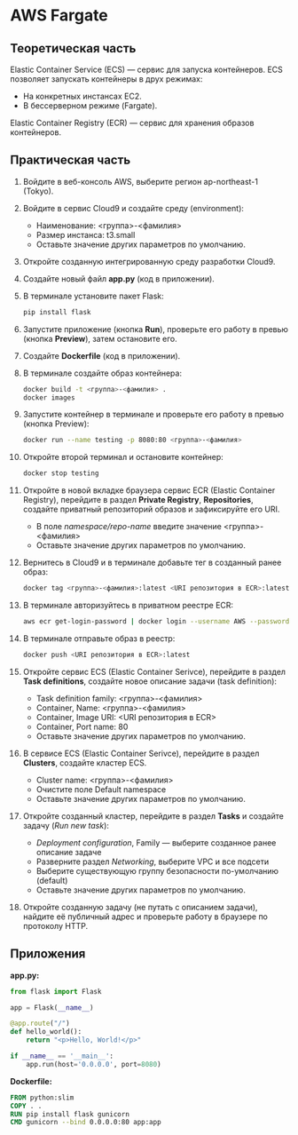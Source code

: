 # AWS Fargate

## Теоретическая часть

Elastic Container Service (ECS) — сервис для запуска контейнеров. ECS позволяет запускать контейнеры в друх режимах:
* На конкретных инстансах EC2.
* В бессерверном режиме (Fargate).

Elastic Container Registry (ECR) — сервис для хранения образов контейнеров.

## Практическая часть

1. Войдите в веб-консоль AWS, выберите регион ap-northeast-1 (Tokyo).

2. Войдите в сервис Cloud9 и создайте среду (environment):

    * Наименование: <группа>-<фамилия>
    * Размер инстанса: t3.small
    * Оставьте значение других параметров по умолчанию.

3. Откройте созданную интегрированную среду разработки Cloud9.

4. Создайте новый файл **app.py** (код в приложении).

5. В терминале установите пакет Flask:

    ```bash
    pip install flask
    ```

6. Запустите приложение (кнопка **Run**), проверьте его работу в превью (кнопка **Preview**), затем остановите его.

7. Создайте **Dockerfile** (код в приложении).

8. В терминале создайте образ контейнера:

    ```bash
    docker build -t <группа>-<фамилия> .
    docker images
    ```

9. Запустите контейнер в терминале и проверьте его работу в превью (кнопка Preview):

    ```bash
    docker run --name testing -p 8080:80 <группа>-<фамилия>
    ```

10. Откройте второй терминал и остановите контейнер:

    ```bash
    docker stop testing
    ```

11. Откройте в новой вкладке браузера сервис ECR (Elastic Container Registry), перейдите в раздел **Private Registry**, **Repositories**, создайте приватный репозиторий образов и зафиксируйте его URI.

    * В поле *namespace/repo-name* введите значение <группа>-<фамилия>
    * Оставьте значение других параметров по умолчанию.

12. Вернитесь в Cloud9 и в терминале добавьте тег в созданный ранее образ:

    ```bash
    docker tag <группа>-<фамилия>:latest <URI репозитория в ECR>:latest
    ```

13. В терминале авторизуйтесь в приватном реестре ECR:

    ```bash
    aws ecr get-login-password | docker login --username AWS --password-stdin 496008581975.dkr.ecr.ap-northeast-1.amazonaws.com
    ```

14. В терминале отправьте образ в реестр:

    ```bash
    docker push <URI репозитория в ECR>:latest
    ```

15. Откройте сервис ECS (Elastic Container Serivce), перейдите в раздел **Task definitions**, создайте новое описание задачи (task definition):

    * Task definition family: <группа>-<фамилия>
    * Container, Name: <группа>-<фамилия>
    * Container, Image URI: <URI репозитория в ECR>
    * Container, Port name: 80
    * Оставьте значение других параметров по умолчанию.

15. В сервисе ECS (Elastic Container Serivce), перейдите в раздел **Clusters**, создайте кластер ECS.

    * Cluster name: <группа>-<фамилия>
    * Очистите поле Default namespace
    * Оставьте значение других параметров по умолчанию.

16. Откройте созданный кластер, перейдите в раздел **Tasks** и создайте задачу (*Run new task*):

    * *Deployment configuration*, Family — выберите созданное ранее описание задаче
    * Разверните раздел *Networking*, выберите VPC и все подсети
    * Выберите существующую группу безопасности по-умолчанию (default)
    * Оставьте значение других параметров по умолчанию.

17. Откройте созданную задачу (не путать с описанием задачи), найдите её публичный адрес и проверьте работу в браузере по протоколу HTTP.

## Приложения

**app.py:**
```python
from flask import Flask

app = Flask(__name__)

@app.route("/")
def hello_world():
    return "<p>Hello, World!</p>"

if __name__ == '__main__':
    app.run(host='0.0.0.0', port=8080)
```

**Dockerfile:**
```Dockerfile
FROM python:slim
COPY . .
RUN pip install flask gunicorn
CMD gunicorn --bind 0.0.0.0:80 app:app
```
